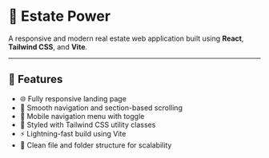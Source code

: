 
# 🏡 Estate Power

A responsive and modern real estate web application built using **React**, **Tailwind CSS**, and **Vite**.


---

## 🚀 Features

- 🌐 Fully responsive landing page
- 🧭 Smooth navigation and section-based scrolling
- 📱 Mobile navigation menu with toggle
- 🎨 Styled with Tailwind CSS utility classes
- ⚡ Lightning-fast build using Vite
- 📁 Clean file and folder structure for scalability
